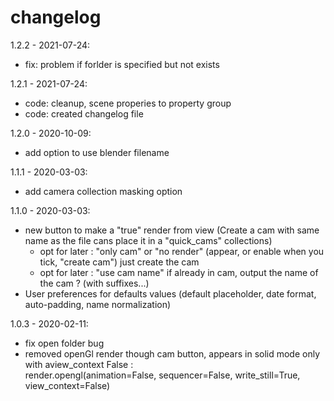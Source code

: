 # changelog

1.2.2 - 2021-07-24:

- fix: problem if forlder is specified but not exists

1.2.1 - 2021-07-24:
- code: cleanup, scene properies to property group
- code: created changelog file

1.2.0 - 2020-10-09:
- add option to use blender filename

1.1.1 - 2020-03-03:
- add camera collection masking option

1.1.0 - 2020-03-03:  
- new button to make a "true" render from view (Create a cam with same name as the file cans place it in a "quick_cams" collections)
    - opt for later : "only cam" or "no render" (appear, or enable when you tick, "create cam") just create the cam
    - opt for later : "use cam name" if already in cam, output the name of the cam ? (with suffixes...)
- User preferences for defaults values (default placeholder, date format, auto-padding, name normalization)

1.0.3 - 2020-02-11:  
- fix open folder bug
- removed openGl render though cam button, appears in solid mode only with aview_context False :  
render.opengl(animation=False, sequencer=False, write_still=True, view_context=False)